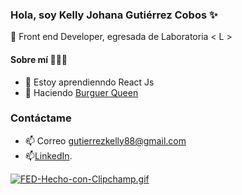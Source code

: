 
### Hola, soy Kelly Johana Gutiérrez Cobos ✨

 💛 Front end Developer, egresada de Laboratoria < L >

#### Sobre mí 👩🏻‍💻

- 🌱 Estoy aprendienndo React Js 
- 🔭 Haciendo [Burguer Queen](https://github.com/KellyGc99/Burger-queen-ReactJs)

### Contáctame

- 📫 Correo <a href="gutierrezkelly@gmail.com">gutierrezkelly88@gmail.com</a> 
- 📫[LinkedIn](https://co.linkedin.com/in/kelly-johana-gutierrez-cobos-bab607215).

[![FED-Hecho-con-Clipchamp.gif](https://i.postimg.cc/bJ64xw33/FED-Hecho-con-Clipchamp.gif)](https://postimg.cc/2bZHmrpZ)

